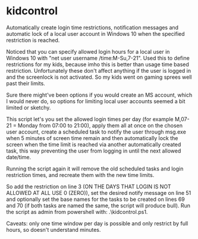 # kidcontrol
Automatically create login time restrictions, notification messages and automatic lock of a local user account in Windows 10 when the specified restriction is reached.

Noticed that you can specify allowed login hours for a local user in Windows 10 with "net user username /time:M-Su,7-21". Used this to define restrictions for my kids, because imho this is better than usage time based restriction. Unfortunately these don't affect anything if the user is logged in and the screenlock is not activated. So my kids went on gaming sprees well past their limits.

Sure there might've been options if you would create an MS account, which I would never do, so options for limiting local user accounts seemed a bit limited or sketchy.

This script let's you set the allowed login times per day (for example M,07-21 = Monday from 07:00 to 21:00), apply them all at once on the chosen user account, create a scheduled task to notify the user through msg.exe when 5 minutes of screen time remain and then automatically lock the screen when the time limit is reached via another automatically created task, this way preventing the user from logging in until the next allowed date/time.

Running the script again it will remove the old scheduled tasks and login restriction times, and recreate them with the new time limits.

So add the restriction on line 3 (ON THE DAYS THAT LOGIN IS NOT ALLOWED AT ALL USE 0 (ZERO)), set the desired notify message on line 51 and optionally set the base names for the tasks to be created on lines 69 and 70 (if both tasks are named the same, the script will produce bull). Run the script as admin from powershell with: .\kidcontrol.ps1.

Caveats: only one time window per day is possible and only restrict by full hours, so doesn't understand minutes.
